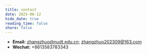 ```yaml
---
title: contact
date: 2025-06-12
hide_date: true
reading_time: false
share: false
---
```

* **Email:** zhangzhuo@nudt.edu.cn; zhangzhuo202309@163.com
* **Wechat:** +8613583783343
